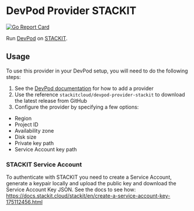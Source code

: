 # DevPod Provider STACKIT

<!-- markdownlint-disable-next-line MD013 MD034 -->
[![Go Report Card](https://goreportcard.com/badge/github.com/stackitcloud/devpod-provider-stackit)](https://goreportcard.com/report/github.com/stackitcloud/devpod-provider-stackit)

Run [DevPod](https://devpod.sh/) on [STACKIT](https://www.stackit.de).

## Usage

To use this provider in your DevPod setup, you will need to do the following steps:

1. See the [DevPod documentation](https://devpod.sh/docs/managing-providers/add-provider)
   for how to add a provider
2. Use the reference `stackitcloud/devpod-provider-stackit` to download the latest
   release from GitHub
3. Configure the provider by specifying a few options:
- Region
- Project ID
- Availability zone
- Disk size
- Private key path
- Service Account key path

### STACKIT Service Account

To authenticate with STACKIT you need to create a Service Account, generate a keypair locally and upload the public key
and download the Service Account Key JSON.
See the docs to see how: https://docs.stackit.cloud/stackit/en/create-a-service-account-key-175112456.html